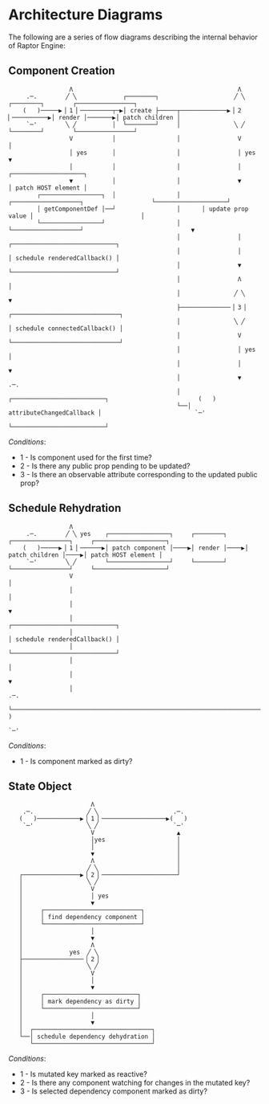 # Architecture Diagrams

The following are a series of flow diagrams describing the internal behavior of Raptor Engine:

## Component Creation

                     Λ                                              Λ
         .─.        ╱ ╲             ┌────────┐                     ╱ ╲            ┌────────┐        ┌────────────────┐
        (   )─────▶▕ 1 ▏─────────┬─▶│ create ├─────┬─────────────▶▕ 2 ▏──────────▶│ render │───────▶│ patch children │
         `─'        ╲ ╱          │  └────────┘     │               ╲ ╱            └────────┘        └────────────────┘
                     V           │                 │                V                                        │
                     │ yes       │                 │                │ yes                                    ▼
                     │           │                 │                │                             ┌────────────────────┐
                     ▼           │                 │                ▼                             │ patch HOST element │
            ┌─────────────────┐  │                 │      ┌───────────────────┐                   └────────────────────┘
            │ getComponentDef │──┘                 │      │ update prop value │                              │
            └─────────────────┘                    │      └───────────────────┘                              ▼
                                                   │                │                         ┌─────────────────────────────┐
                                                   │                │                         │ schedule renderedCallback() │
                                                   │                ▼                         └─────────────────────────────┘
                                                   │                Λ                                        │
                                                   │               ╱ ╲                                       ▼
                                                   ├──────────────▕ 3 ▏                      ┌──────────────────────────────┐
                                                   │               ╲ ╱                       │ schedule connectedCallback() │
                                                   │                V                        └──────────────────────────────┘
                                                   │                │ yes                                    │
                                                   │                │                                        ▼
                                                   │                ▼                                       .─.
                                                   │  ┌──────────────────────────┐                         (   )
                                                   └──│ attributeChangedCallback │                          `─'
                                                      └──────────────────────────┘

*Conditions*:

 * 1 - Is component used for the first time?
 * 2 - Is there any public prop pending to be updated?
 * 3 - Is there an observable attribute corresponding to the updated public prop?

## Schedule Rehydration

                     Λ
         .─.        ╱ ╲ yes    ┌─────────────────┐     ┌────────┐     ┌────────────────┐     ┌────────────────────┐
        (   )─────▶▕ 1 ▏──────▶│ patch component │────▶│ render │────▶│ patch children │────▶│ patch HOST element │
         `─'        ╲ ╱        └─────────────────┘     └────────┘     └────────────────┘     └────────────────────┘
                     V                                                                                  │
                     │                                                                                  │
                     │                                                                                  ▼
                     │                                                                   ┌─────────────────────────────┐
                     │                                                                   │ schedule renderedCallback() │
                     │                                                                   └─────────────────────────────┘
                     │                                                                                  │
                     │                                                                                  ▼
                     │                                                                                 .─.
                     └───────────────────────────────────────────────────────────────────────────────▶(   )
                                                                                                       `─'
*Conditions*:

 * 1 - Is component marked as dirty?


## State Object

                           Λ
        .─.               ╱ ╲                     .─.
       (   )────────────▶▕ 1 ▏──────────────────▶(   )
        `─'               ╲ ╱                     `─'
                           V                       ▲
                           │yes                    │
                           │                       │
                           ▼                       │
                           Λ                       │
                          ╱ ╲                      │
       ┌────────────────▶▕ 2 ▏─────────────────────┘
       │                  ╲ ╱
       │                   V
       │                   │ yes
       │                   ▼
       │     ┌───────────────────────────┐
       │     │ find dependency component │
       │     └───────────────────────────┘
       │                   │
       │                   ▼
       │                   Λ
       │             yes  ╱ ╲
       ├─────────────────▕ 2 ▏
       │                  ╲ ╱
       │                   V
       │                   │
       │                   ▼
       │     ┌──────────────────────────┐
       │     │ mark dependency as dirty │
       │     └──────────────────────────┘
       │                   │
       │                   ▼
       │  ┌─────────────────────────────────┐
       └──│ schedule dependency dehydration │
          └─────────────────────────────────┘

*Conditions*:

 * 1 - Is mutated key marked as reactive?
 * 2 - Is there any component watching for changes in the mutated key?
 * 3 - Is selected dependency component marked as dirty?
